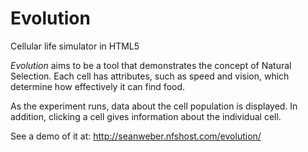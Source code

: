 Evolution
=========

Cellular life simulator in HTML5

*Evolution* aims to be a tool that demonstrates the concept of Natural Selection. Each cell has attributes, such as speed and vision, which determine how effectively it can find food. 

As the experiment runs, data about the cell population is displayed. In addition, clicking a cell gives information about the individual cell. 

See a demo of it at:
http://seanweber.nfshost.com/evolution/
